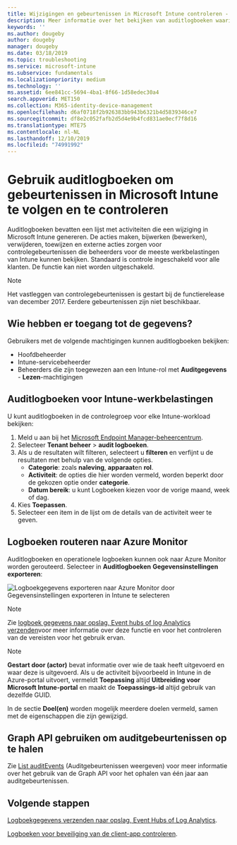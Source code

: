 ```yaml
---
title: Wijzigingen en gebeurtenissen in Microsoft Intune controleren - Azure | Microsoft Docs
description: Meer informatie over het bekijken van auditlogboeken waarin Microsoft Intune-activiteiten worden opgenomen.
keywords: ''
ms.author: dougeby
author: dougeby
manager: dougeby
ms.date: 03/18/2019
ms.topic: troubleshooting
ms.service: microsoft-intune
ms.subservice: fundamentals
ms.localizationpriority: medium
ms.technology: ''
ms.assetid: 6ee841cc-5694-4ba1-8f66-1d58edec30a4
search.appverid: MET150
ms.collection: M365-identity-device-management
ms.openlocfilehash: d6af0718f2b926383bb943b6321b4d5839346ce7
ms.sourcegitcommit: df8e2c052fafb2d5d4e9b4fcd831ae0ecf7f8d16
ms.translationtype: MTE75
ms.contentlocale: nl-NL
ms.lasthandoff: 12/10/2019
ms.locfileid: "74991992"
---
```

# <a name="use-audit-logs-to-track-and-monitor-events-in-microsoft-intune"></a>Gebruik auditlogboeken om gebeurtenissen in Microsoft Intune te volgen en te controleren

Auditlogboeken bevatten een lijst met activiteiten die een wijziging in Microsoft Intune genereren. De acties maken, bijwerken (bewerken), verwijderen, toewijzen en externe acties zorgen voor controlegebeurtenissen die beheerders voor de meeste werkbelastingen van Intune kunnen bekijken. Standaard is controle ingeschakeld voor alle klanten. De functie kan niet worden uitgeschakeld.

> [!NOTE]
> Het vastleggen van controlegebeurtenissen is gestart bij de functierelease van december 2017. Eerdere gebeurtenissen zijn niet beschikbaar.

## <a name="who-can-access-the-data"></a>Wie hebben er toegang tot de gegevens?

Gebruikers met de volgende machtigingen kunnen auditlogboeken bekijken:

- Hoofdbeheerder
- Intune-servicebeheerder
- Beheerders die zijn toegewezen aan een Intune-rol met **Auditgegevens** - **Lezen**-machtigingen

## <a name="audit-logs-for-intune-workloads"></a>Auditlogboeken voor Intune-werkbelastingen

U kunt auditlogboeken in de controlegroep voor elke Intune-workload bekijken:

1. Meld u aan bij het [Microsoft Endpoint Manager-beheercentrum](https://go.microsoft.com/fwlink/?linkid=2109431).
2. Selecteer **Tenant beheer** > **audit logboeken**.
3. Als u de resultaten wilt filteren, selecteert u **filteren** en verfijnt u de resultaten met behulp van de volgende opties.
    - **Categorie**: zoals **naleving**, **apparaat**en **rol**.
    - **Activiteit**: de opties die hier worden vermeld, worden beperkt door de gekozen optie onder **categorie**.
    - **Datum bereik**: u kunt Logboeken kiezen voor de vorige maand, week of dag.
4. Kies **Toepassen**.
4. Selecteer een item in de lijst om de details van de activiteit weer te geven.

## <a name="route-logs-to-azure-monitor"></a>Logboeken routeren naar Azure Monitor

Auditlogboeken en operationele logboeken kunnen ook naar Azure Monitor worden gerouteerd. Selecteer in **Auditlogboeken** **Gegevensinstellingen exporteren**:

![Logboekgegevens exporteren naar Azure Monitor door Gegevensinstellingen exporteren in Intune te selecteren](./media/monitor-audit-logs/audit-logs-export-data-settings.png)

> [!NOTE]
> Zie [logboek gegevens naar opslag, Event hubs of log Analytics verzenden](review-logs-using-azure-monitor.md)voor meer informatie over deze functie en voor het controleren van de vereisten voor het gebruik ervan.

> [!NOTE]
> **Gestart door (actor)** bevat informatie over wie de taak heeft uitgevoerd en waar deze is uitgevoerd. Als u de activiteit bijvoorbeeld in Intune in de Azure-portal uitvoert, vermeldt **Toepassing** altijd **Uitbreiding voor Microsoft Intune-portal** en maakt de **Toepassings-id** altijd gebruik van dezelfde GUID.
>
> In de sectie **Doel(en)** worden mogelijk meerdere doelen vermeld, samen met de eigenschappen die zijn gewijzigd.  

## <a name="use-graph-api-to-retrieve-audit-events"></a>Graph API gebruiken om auditgebeurtenissen op te halen

Zie [List auditEvents](https://docs.microsoft.com/graph/api/intune-auditing-auditevent-list?view=graph-rest-1.0) (Auditgebeurtenissen weergeven) voor meer informatie over het gebruik van de Graph API voor het ophalen van één jaar aan auditgebeurtenissen.

## <a name="next-steps"></a>Volgende stappen

[Logboekgegevens verzenden naar opslag, Event Hubs of Log Analytics](review-logs-using-azure-monitor.md).

[Logboeken voor beveiliging van de client-app controleren](../apps/app-protection-policy-settings-log.md).
